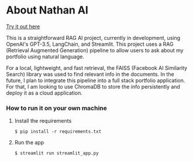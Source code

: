 # About Nathan AI

[Try it out here](https://aboutnathan.streamlit.app/)

This is a straightforward RAG AI project, currently in development, using OpenAI's GPT-3.5, LangChain, and Streamlit. This project uses a RAG (Retrieval Augmented Generation) pipeline to allow users to ask about my portfolio
using natural language.

For a local, lightweight, and fast retrieval, the FAISS (Facebook AI Similarity Search) library was used to find relevant info in the documents. In the future, I plan to integrate this pipeline into a full stack portfolio application. For that, I am looking to use ChromaDB to store the info persistently and deploy it as a cloud application.

### How to run it on your own machine
1. Install the requirements

   ```
   $ pip install -r requirements.txt
   ```

2. Run the app

   ```
   $ streamlit run streamlit_app.py
   ```
